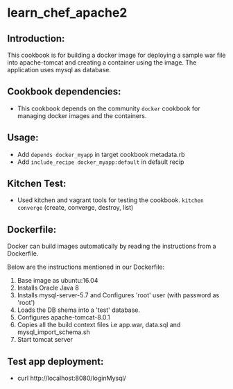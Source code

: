 # learn_chef_apache2

## Introduction:

This cookbook is for building a docker image for deploying a sample war file into apache-tomcat and creating a container using the image. The application uses mysql as database.

## Cookbook dependencies:
 - This cookbook depends on the community `docker` cookbook for managing docker images and the containers.

## Usage:
 - Add `depends docker_myapp` in target cookbook metadata.rb
 - Add `include_recipe docker_myapp:default` in default recip


## Kitchen Test:
  - Used kitchen and vagrant tools for testing the cookbook.
    `kitchen converge` (create, converge, destroy, list)

## Dockerfile:

 Docker can build images automatically by reading the instructions from a Dockerfile.

 Below are the instructions mentioned in our Dockerfile:
 1. Base image as ubuntu:16.04
 2. Installs Oracle Java 8
 3. Installs mysql-server-5.7 and Configures 'root' user (with password as 'root')
 4. Loads the DB shema into a 'test' database.
 5. Configures apache-tomcat-8.0.1
 6. Copies all the build context files i.e app.war, data.sql and mysql_import_schema.sh
 7. Start tomcat server

## Test app deployment:

 - curl http://localhost:8080/loginMysql/
